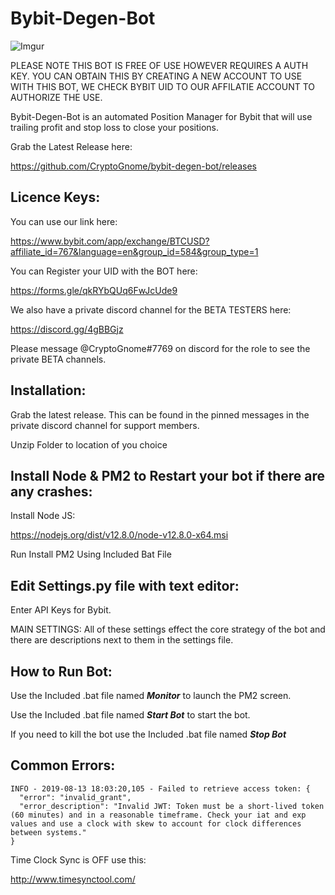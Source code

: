 # Bybit-Degen-Bot

![Imgur](https://i.imgur.com/GIZxmdF.png)

PLEASE NOTE THIS BOT IS FREE OF USE HOWEVER REQUIRES A AUTH KEY.
YOU CAN OBTAIN THIS BY CREATING A NEW ACCOUNT TO USE WITH THIS BOT,
WE CHECK BYBIT UID TO OUR AFFILATIE ACCOUNT TO AUTHORIZE THE USE.

Bybit-Degen-Bot is an automated Position Manager for Bybit that will use 
trailing profit and stop loss to close your positions.


Grab the Latest Release here:

https://github.com/CryptoGnome/bybit-degen-bot/releases


Licence Keys:
---------------------------------------------------------------
You can use our link here:

https://www.bybit.com/app/exchange/BTCUSD?affiliate_id=767&language=en&group_id=584&group_type=1

You can Register your UID with the BOT here:

https://forms.gle/qkRYbQUq6FwJcUde9

We also have a private discord channel for the BETA TESTERS here:

https://discord.gg/4gBBGjz

Please message @CryptoGnome#7769 on discord for the role to see the private BETA channels.


Installation:
---------------------------------------------------------------
Grab the latest release. This can be found in the pinned messages in the
private discord channel for support members.

Unzip Folder to location of you choice

Install Node & PM2 to Restart your bot if there are any crashes:
----------------------------------------------------------------
Install Node JS:

https://nodejs.org/dist/v12.8.0/node-v12.8.0-x64.msi

Run Install PM2 Using Included Bat File




Edit Settings.py file with text editor:
---------------------------------------------------------------
Enter API Keys for Bybit.



MAIN SETTINGS:
All of these settings effect the core strategy of the bot and there are descriptions next to them in the settings file.



How to Run Bot:
---------------------------------------------------------------
Use the Included .bat file named _**Monitor**_ to launch the PM2 screen.

Use the Included .bat file named _**Start Bot**_ to start the bot. 

If you need to kill the bot use the Included .bat file named _**Stop Bot**_

Common Errors:
---------------------------------------------------------------
```
INFO - 2019-08-13 18:03:20,105 - Failed to retrieve access token: {
  "error": "invalid_grant",
  "error_description": "Invalid JWT: Token must be a short-lived token (60 minutes) and in a reasonable timeframe. Check your iat and exp values and use a clock with skew to account for clock differences between systems."
}
```

Time Clock Sync is OFF use this:

http://www.timesynctool.com/
